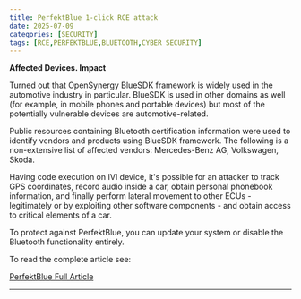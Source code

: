 ```yaml
---
title: PerfektBlue 1-click RCE attack
date: 2025-07-09
categories: [SECURITY]
tags: [RCE,PERFEKTBLUE,BLUETOOTH,CYBER SECURITY]
---
```


**Affected Devices. Impact**

Turned out that OpenSynergy BlueSDK framework is widely used in the automotive industry in particular. BlueSDK is used in other domains as well (for example, in mobile phones and portable devices) but most of the potentially vulnerable devices are automotive-related.

Public resources containing Bluetooth certification information were used to identify vendors and products using BlueSDK framework. The following is a non-extensive list of affected vendors: Mercedes-Benz AG, Volkswagen, Skoda.

Having code execution on IVI device, it's possible for an attacker to track GPS coordinates, record audio inside a car, obtain personal phonebook information, and finally perform lateral movement to other ECUs - legitimately or by exploiting other software components - and obtain access to critical elements of a car.

To protect against PerfektBlue, you can update your system or disable the Bluetooth functionality entirely.

To read the complete article see:

[PerfektBlue Full Article](https://perfektblue.pcacybersecurity.com/) 

---